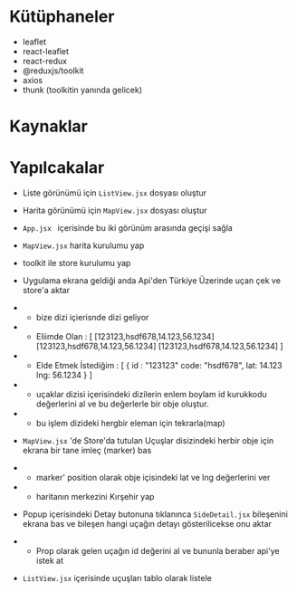 # Kütüphaneler

- leaflet
- react-leaflet
- react-redux
- @reduxjs/toolkit
- axios
- thunk (toolkitin yanında gelicek)

# Kaynaklar

# Yapılcakalar

- Liste görünümü için `ListView.jsx` dosyası oluştur
- Harita görünümü için `MapView.jsx` dosyası oluştur
- `App.jsx ` içerisinde bu iki görünüm arasında geçişi sağla
- `MapView.jsx` harita kurulumu yap
- toolkit ile store kurulumu yap

- Uygulama ekrana geldiği anda Api'den Türkiye Üzerinde uçan çek ve store'a aktar

- - bize dizi içierisnde dizi geliyor
- - Eliimde Olan : [
    [123123,hsdf678,14.123,56.1234]
    [123123,hsdf678,14.123,56.1234]
    [123123,hsdf678,14.123,56.1234]
    ]
- - Elde Etmek İstediğim : [
    {
    id : "123123"
    code: "hsdf678",
    lat: 14.123
    lng: 56.1234
    }
    ]

- - uçaklar dizisi içerisindeki dizilerin enlem boylam id kurukkodu değerlerini al ve bu değerlerle bir obje oluştur.
- - bu işlem dizideki hergbir eleman için tekrarla(map)

- `MapView.jsx` 'de Store'da tutulan Uçuşlar disizindeki herbir obje için ekrana bir tane imleç (marker) bas
- - marker' position olarak obje içisindeki lat ve lng değerlerini ver
- - haritanın merkezini Kırşehir yap

- Popup içerisindeki Detay butonuna tıklanınca `SideDetail.jsx` bileşenini ekrana bas ve bileşen hangi uçağın detayı gösterilicekse onu aktar

- - Prop olarak gelen uçağın id değerini al ve bununla beraber api'ye istek at

- `ListView.jsx` içerisinde uçuşları tablo olarak listele
